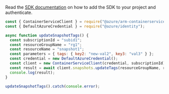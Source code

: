 Read the [SDK documentation](https://github.com/Azure/azure-sdk-for-js/blob/%40azure%2Farm-containerservice_15.2.0/sdk/containerservice/arm-containerservice/README.md) on how to add the SDK to your project and authenticate.

```javascript
const { ContainerServiceClient } = require("@azure/arm-containerservice");
const { DefaultAzureCredential } = require("@azure/identity");

async function updateSnapshotTags() {
  const subscriptionId = "subid1";
  const resourceGroupName = "rg1";
  const resourceName = "snapshot1";
  const parameters = { tags: { key2: "new-val2", key3: "val3" } };
  const credential = new DefaultAzureCredential();
  const client = new ContainerServiceClient(credential, subscriptionId);
  const result = await client.snapshots.updateTags(resourceGroupName, resourceName, parameters);
  console.log(result);
}

updateSnapshotTags().catch(console.error);
```
